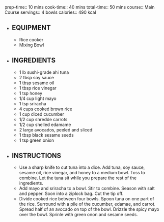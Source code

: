 prep-time:: 10 mins
cook-time:: 40 mins
total-time:: 50 mins
course:: Main Course
servings:: 4 bowls
calories:: 490 kcal

- ## EQUIPMENT
	- Rice cooker
	- Mixing Bowl
- ## INGREDIENTS
	- 1 lb sushi-grade ahi tuna
	- 2 tbsp soy sauce
	- 1 tbsp sesame oil
	- 1 tbsp rice vinegar
	- 1 tsp honey
	- 1/4 cup light mayo
	- 1 tsp sriracha
	- 4 cups cooked brown rice
	- 1 cup diced cucumber
	- 1/2 cup shredde carrots
	- 1/2 cup shelled edamame
	- 2 large avocados, peeled and sliced
	- 1 tbsp black sesame seeds
	- 1 tsp green onion
- ## INSTRUCTIONS
	- Use a sharp knife to cut tuna into a dice. Add tuna, soy sauce, sesame oil, rice vinegar, and honey to a medium bowl. Toss to combine. Let the tuna sit while you prepare the rest of the ingredients.
	- Add mayo and sriracha to a bowl. Stir to combine. Season with salt and pepper. Soon into a ziplock bag. Cut the tip off.
	- Divide cooked rice between four bowls. Spoon tuna on one part of the rice. Surround with a pile of the cucumber, edamae, and carrot. Spread half of an avocado on top of the bowl. Drizzle the spicy mayo over the bowl. Sprinle with green onon and sesame seeds.